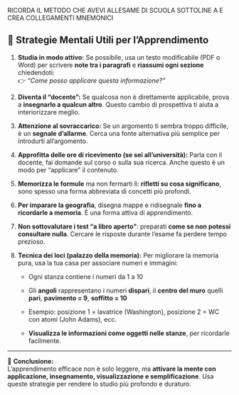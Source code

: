 RICORDA IL METODO CHE AVEVI ALLESAME DI SCUOLA SOTTOLINE A E CREA COLLEGAMENTI MNEMONICI

## 🧠 **Strategie Mentali Utili per l’Apprendimento**

1. **Studia in modo attivo:** Se possibile, usa un testo modificabile (PDF o Word) per scrivere **note tra i paragrafi** e **riassumi ogni sezione** chiedendoti:  
    👉 _“Come posso applicare questa informazione?”_
    
2. **Diventa il “docente”:** Se qualcosa non è direttamente applicabile, prova a **insegnarlo a qualcun altro**. Questo cambio di prospettiva ti aiuta a interiorizzare meglio.
    
3. **Attenzione al sovraccarico:** Se un argomento ti sembra troppo difficile, è un **segnale d’allarme**. Cerca una fonte alternativa più semplice per introdurti all’argomento.
    
4. **Approfitta delle ore di ricevimento (se sei all’università):** Parla con il docente, fai domande sul corso o sulla sua ricerca. Anche questo è un modo per “applicare” il contenuto.
    
5. **Memorizza le formule** ma non fermarti lì: **rifletti su cosa significano**, sono spesso una forma abbreviata di concetti più profondi.
    
6. **Per imparare la geografia**, disegna mappe e ridisegnale **fino a ricordarle a memoria**. È una forma attiva di apprendimento.
    
7. **Non sottovalutare i test “a libro aperto”**: preparati **come se non potessi consultare nulla**. Cercare le risposte durante l’esame fa perdere tempo prezioso.
    
8. **Tecnica dei loci (palazzo della memoria):** Per migliorare la memoria pura, usa la tua casa per associare numeri e immagini:
    
    - Ogni stanza contiene i numeri da 1 a 10
        
    - Gli **angoli** rappresentano i numeri **dispari**, il **centro del muro** quelli **pari**, **pavimento = 9**, **soffitto = 10**
        
    - Esempio: posizione 1 = lavatrice (Washington), posizione 2 = WC con atomi (John Adams), ecc.
        
    - **Visualizza le informazioni come oggetti nelle stanze**, per ricordarle facilmente.
        

---

📌 **Conclusione:**  
L’apprendimento efficace non è solo leggere, ma **attivare la mente con applicazione, insegnamento, visualizzazione e semplificazione**. Usa queste strategie per rendere lo studio più profondo e duraturo.